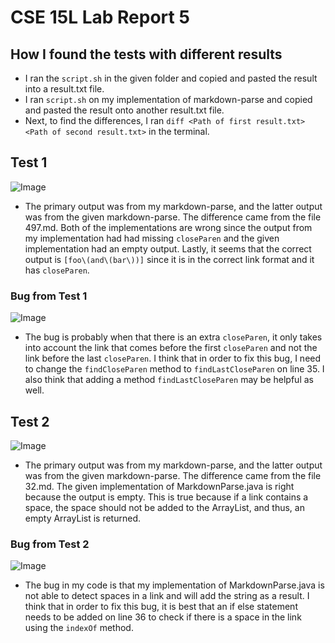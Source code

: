 # CSE 15L Lab Report 5
## How I found the tests with different results
- I ran the `script.sh` in the given folder and copied and pasted the result into a result.txt file.
- I ran `script.sh` on my implementation of markdown-parse and copied and pasted the result onto another result.txt file.
- Next, to find the differences, I ran `diff <Path of first result.txt> <Path of second result.txt>` in the terminal.
## Test 1
![Image](https://snipboard.io/jlFfGW.jpg)
- The primary output was from my markdown-parse, and the latter output was from the given markdown-parse. The difference came from the file 497.md. Both of the implementations are wrong since the output from my implementation had had missing `closeParen` and the given implementation had an empty output. Lastly, it seems that the correct output is `[foo\(and\(bar\))]` since it is in the correct link format and it has `closeParen`. 
### Bug from Test 1
![Image](https://snipboard.io/bRxVAt.jpg)
- The bug is probably when that there is an extra `closeParen`, it only takes into account the link that comes before the first `closeParen` and not the link before the last `closeParen`. I think that in order to fix this bug, I need to change the `findCloseParen` method to `findLastCloseParen` on line 35. I also think that adding a method `findLastCloseParen` may be helpful as well.
## Test 2
![Image](https://snipboard.io/xEf5dq.jpg)
- The primary output was from my markdown-parse, and the latter output was from the given markdown-parse. The difference came from the file 32.md. The given implementation of MarkdownParse.java is right because the output is empty. This is true because if a link contains a space, the space should not be added to the ArrayList, and thus, an empty ArrayList is returned.
### Bug from Test 2
![Image](https://snipboard.io/bRxVAt.jpg)
- The bug in my code is that my implementation of MarkdownParse.java is not able to detect spaces in a link and will add the string as a result. I think that in order to fix this bug, it is best that an if else statement needs to be added on line 36 to check if there is a space in the link using the `indexOf` method.